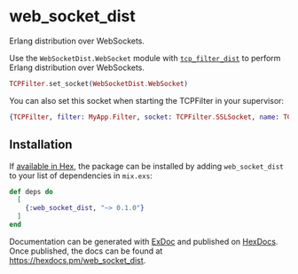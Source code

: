 # web_socket_dist

Erlang distribution over WebSockets.

Use the `WebSocketDist.WebSocket` module with [`tcp_filter_dist`](https://github.com/otp-interop/tcp_filter_dist) to perform Erlang distribution over WebSockets.

```elixir
TCPFilter.set_socket(WebSocketDist.WebSocket)
```

You can also set this socket when starting the TCPFilter in your supervisor:

```elixir
{TCPFilter, filter: MyApp.Filter, socket: TCPFilter.SSLSocket, name: TCPFilter}
```

## Installation

If [available in Hex](https://hex.pm/docs/publish), the package can be installed
by adding `web_socket_dist` to your list of dependencies in `mix.exs`:

```elixir
def deps do
  [
    {:web_socket_dist, "~> 0.1.0"}
  ]
end
```

Documentation can be generated with [ExDoc](https://github.com/elixir-lang/ex_doc)
and published on [HexDocs](https://hexdocs.pm). Once published, the docs can
be found at <https://hexdocs.pm/web_socket_dist>.

